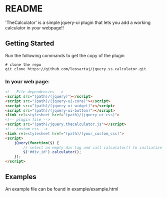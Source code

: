 # README

'TheCalculator' is a simple jquery-ui plugin that lets you add a working calculator in your webpage!!

## Getting Started

Run the following commands to get the copy of the plugin

```
# clone the repo
git clone https://github.com/leosartaj/jquery.ss.calculator.git
```

### In your web page:

```html
<!-- File dependencies -->
<script src="(path)/(jquery)"></script>
<script src="(path)/(jquery-ui-core)"></script>
<script src="(path)/(jquery-ui-widget)"></script>
<script src="(path)/(jquery-ui-button)"></script>
<link rel=stylesheet href="(path)/(jquery-ui-css)">
<!-- plugin file -->
<script src="(path)/jquery.thecalculator.js"></script>
<!-- custom css -->
<link rel=stylesheet href="(path)/(your_custom_css)">
<script>
    jQuery(function($) {
        // select an empty div tag and call calculator() to initialize
        $('#div_id').calculator();
    });
</script>
```

## Examples

An example file can be found in example/example.html
